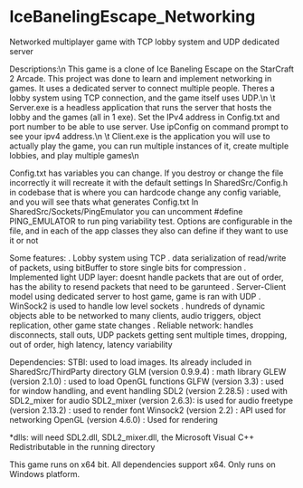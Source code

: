 # IceBanelingEscape_Networking
Networked multiplayer game with TCP lobby system and UDP dedicated server

Descriptions:\n
This game is a clone of Ice Baneling Escape on the StarCraft 2 Arcade. This project was done to learn and implement networking in games. It uses a dedicated server to connect multiple people. Theres a lobby system using TCP connection, and the game itself uses UDP.\n
\t    Server.exe is a headless application that runs the server that hosts the lobby and the games (all in 1 exe). Set the IPv4 address in Config.txt and port number to be able to use server. Use ipConfig on command prompt to see your ipv4 address.\n
\t    Client.exe is the application you will use to actually play the game, you can run multiple instances of it, create multiple lobbies, and play multiple games\n

Config.txt has variables you can change. If you destroy or change the file incorrectly it will recreate it with the default settings
    In SharedSrc/Config.h in codebase that is where you can hardcode change any config variable, and you will see thats what generates Config.txt
    In SharedSrc/Sockets/PingEmulator you can uncomment #define PING_EMULATOR to run ping variability test. Options are configurable in the file, and in each of the app classes they also can define if they want to use it or not

Some features:
. Lobby system using TCP
. data serialization of read/write of packets, using bitBuffer to store single bits for compression
. Implemented light UDP layer: doesnt handle packets that are out of order, has the ability to resend packets that need to be garunteed
. Server-Client model using dedicated server to host game, game is ran with UDP
. WinSock2 is used to handle low level sockets
. hundreds of dynamic objects able to be networked to many clients, audio triggers, object replication, other game state changes
. Reliable network: handles disconnects, stall outs, UDP packets getting sent multiple times, dropping, out of order, high latency, latency variability

Dependencies:
STBI: used to load images. Its already included in SharedSrc/ThirdParty directory
GLM (version 0.9.9.4)     : math library
GLEW (version 2.1.0)      : used to load OpenGL functions
GLFW (version 3.3)        : used for window handling, and event handling
SDL2 (version 2.28.5)     : used with SDL2_mixer for audio
SDL2_mixer (version 2.6.3): is used for audio
freetype (version 2.13.2) : used to render font
Winsock2 (version 2.2)    : API used for networking
OpenGL (version 4.6.0)    : Used for rendering

*dlls: will need SDL2.dll, SDL2_mixer.dll, the Microsoft Visual C++ Redistributable in the running directory

This game runs on x64 bit. All dependencies support x64.
Only runs on Windows platform.
